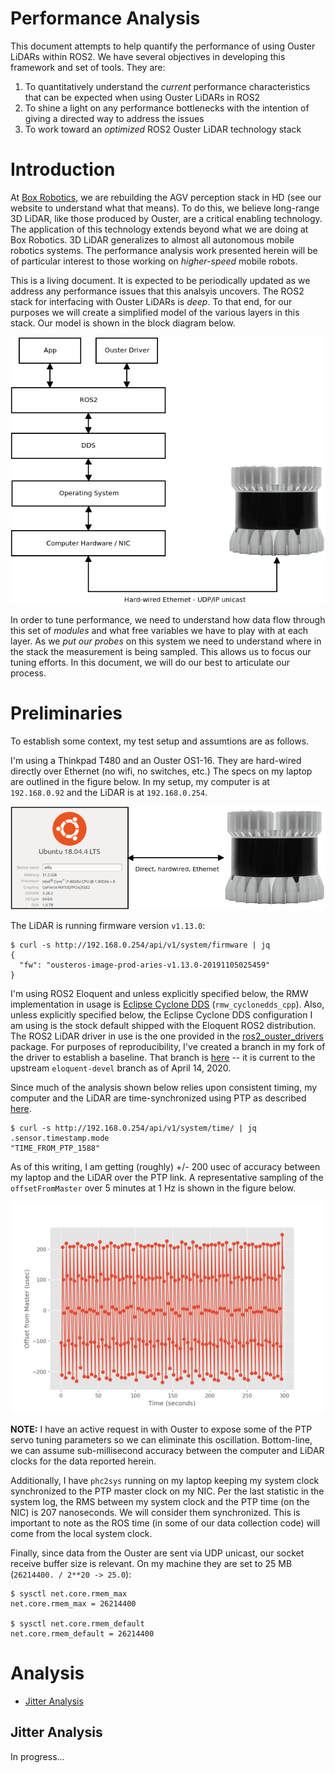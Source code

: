 Performance Analysis
====================

This document attempts to help quantify the performance of using Ouster LiDARs
within ROS2. We have several objectives in developing this framework and set of
tools. They are:

1. To quantitatively understand the *current* performance characteristics that
   can be expected when using Ouster LiDARs in ROS2
2. To shine a light on any performance bottlenecks with the intention of giving
   a directed way to address the issues
3. To work toward an *optimized* ROS2 Ouster LiDAR technology stack

# Introduction

At [Box Robotics](http://boxrobotics.ai), we are rebuilding the AGV perception
stack in HD (see our website to understand what that means). To do this, we
believe long-range 3D LiDAR, like those produced by Ouster, are a critical
enabling technology. The application of this technology extends beyond what we
are doing at Box Robotics. 3D LiDAR generalizes to almost all autonomous mobile
robotics systems. The performance analysis work presented herein will be of
particular interest to those working on *higher-speed* mobile robots.

This is a living document. It is expected to be periodically updated as we
address any performance issues that this analsyis uncovers. The ROS2 stack for
interfacing with Ouster LiDARs is *deep*. To that end, for our purposes we will
create a simplified model of the various layers in this stack. Our model is
shown in the block diagram below.

<div style="text-align:center">

![data_flow_model](figures/perf-dataflow-model.png)

</div>


In order to tune performance, we need to understand how data flow through this
set of *modules* and what free variables we have to play with at each layer. As
we *put our probes* on this system we need to understand where in the stack the
measurement is being sampled. This allows us to focus our tuning efforts. In
this document, we will do our best to articulate our process.

# Preliminaries

To establish some context, my test setup and assumtions are as follows.

I'm using a Thinkpad T480 and an Ouster OS1-16. They are hard-wired directly
over Ethernet (no wifi, no switches, etc.) The specs on my laptop are outlined
in the figure below. In my setup, my computer is at `192.168.0.92` and the
LiDAR is at `192.168.0.254`.

<div style="text-align:center">

![laptop_arch](figures/laptop-lidar-arch.png)

</div>

The LiDAR is running firmware version `v1.13.0`:

```
$ curl -s http://192.168.0.254/api/v1/system/firmware | jq
{
  "fw": "ousteros-image-prod-aries-v1.13.0-20191105025459"
}
```

I'm using ROS2 Eloquent and unless explicitly specified below, the RMW
implementation in usage is
[Eclipse Cyclone DDS](https://github.com/eclipse-cyclonedds/cyclonedds)
(`rmw_cyclonedds_cpp`). Also, unless explicitly specified below, the Eclipse
Cyclone DDS configuration I am using is the stock default shipped with the
Eloquent ROS2 distribution. The ROS2 LiDAR driver in use is the one provided in
the [ros2_ouster_drivers](https://github.com/SteveMacenski/ros2_ouster_drivers)
package. For purposes of reproducibility, I've created a branch in my fork of
the driver to establish a baseline. That branch is
[here](https://github.com/tpanzarella/ros2_ouster_drivers/tree/tp-perf-analysis-baseline)
-- it is current to the upstream `eloquent-devel` branch as of April 14, 2020.

Since much of the analysis shown below relies upon consistent timing, my
computer and the LiDAR are time-synchronized using PTP as described
[here](./ptp_tuning.md).

```
$ curl -s http://192.168.0.254/api/v1/system/time/ | jq .sensor.timestamp.mode
"TIME_FROM_PTP_1588"
```

As of this writing, I am getting (roughly) +/- 200 usec of accuracy between my
laptop and the LiDAR over the PTP link. A representative sampling of the
`offsetFromMaster` over 5 minutes at 1 Hz is shown in the figure below.

<div style="text-align:center">

![ptp_plot](figures/offset_from_master-01.png)

</div>

**NOTE:** I have an active request in with Ouster to expose some of the PTP
servo tuning parameters so we can eliminate this oscillation. Bottom-line, we
can assume sub-millisecond accuracy between the computer and LiDAR clocks for
the data reported herein.

Additionally, I have `phc2sys` running on my laptop keeping my system clock
synchronized to the PTP master clock on my NIC. Per the last statistic in the
system log, the RMS between my system clock and the PTP time (on the NIC) is
207 nanoseconds. We will consider them synchronized. This is important to note
as the ROS time (in some of our data collection code) will come from the local
system clock.

Finally, since data from the Ouster are sent via UDP unicast, our socket
receive buffer size is relevant. On my machine they are set to 25 MB
(`26214400. / 2**20 -> 25.0`):

```
$ sysctl net.core.rmem_max
net.core.rmem_max = 26214400

$ sysctl net.core.rmem_default
net.core.rmem_default = 26214400
```

# Analysis

- [Jitter Analysis](#jitter-analysis)

## Jitter Analysis

In progress...
